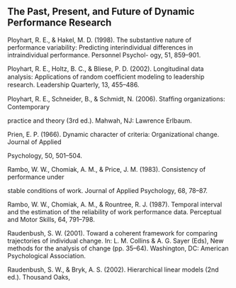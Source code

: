 ## The Past, Present, and Future of Dynamic Performance Research

Ployhart, R. E., & Hakel, M. D. (1998). The substantive nature of performance variability: Predicting interindividual differences in intraindividual performance. Personnel Psychol- ogy, 51, 859–901.

Ployhart, R. E., Holtz, B. C., & Bliese, P. D. (2002). Longitudinal data analysis: Applications of random coefﬁcient modeling to leadership research. Leadership Quarterly, 13, 455–486.

Ployhart, R. E., Schneider, B., & Schmidt, N. (2006). Stafﬁng organizations: Contemporary

practice and theory (3rd ed.). Mahwah, NJ: Lawrence Erlbaum.

Prien, E. P. (1966). Dynamic character of criteria: Organizational change. Journal of Applied

Psychology, 50, 501–504.

Rambo, W. W., Chomiak, A. M., & Price, J. M. (1983). Consistency of performance under

stable conditions of work. Journal of Applied Psychology, 68, 78–87.

Rambo, W. W., Chomiak, A. M., & Rountree, R. J. (1987). Temporal interval and the estimation of the reliability of work performance data. Perceptual and Motor Skills, 64, 791–798.

Raudenbush, S. W. (2001). Toward a coherent framework for comparing trajectories of individual change. In: L. M. Collins & A. G. Sayer (Eds), New methods for the analysis of change (pp. 35–64). Washington, DC: American Psychological Association.

Raudenbush, S. W., & Bryk, A. S. (2002). Hierarchical linear models (2nd ed.). Thousand Oaks,